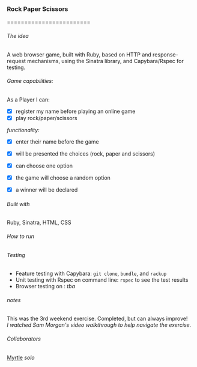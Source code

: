 ### Rock Paper Scissors
========================
 
###### The idea
A web browser game, built with Ruby, based on HTTP and response-request mechanisms, using the Sinatra library, and Capybara/Rspec for testing.

###### Game capabilities:

As a Player I can:
- [x] register my name before playing an online game
- [x] play rock/paper/scissors

_functionality:_
- [x] enter their name before the game
- [x] will be presented the choices (rock, paper and scissors)
- [x] can choose one option
- [x] the game will choose a random option
- [x] a winner will be declared


###### Built with

Ruby, Sinatra, HTML, CSS

###### How to run
[]()

###### Testing
* Feature testing with Capybara: `git clone`, `bundle`, and `rackup`
* Unit testing with Rspec on command line: `rspec` to see the test results
* Browser testing on : _tba_

###### notes
This was the 3rd weekend exercise. Completed, but can always improve! <br>
_I watched Sam Morgan's video walkthrough to help navigate the exercise._

###### Collaborators
[Myrtle](https://github.com/Mrtly) _solo_
